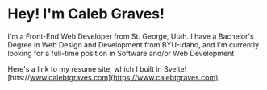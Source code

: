 # Hey! I'm Caleb Graves!

I'm a Front-End Web Developer from St. George, Utah. I have a Bachelor's Degree in Web Design and Development from BYU-Idaho, and I'm currently looking for a full-time position in Software and/or Web Development

Here's a link to my resume site, which I built in Svelte!
[htts://www.calebtgraves.com](https://www.calebtgraves.com)
